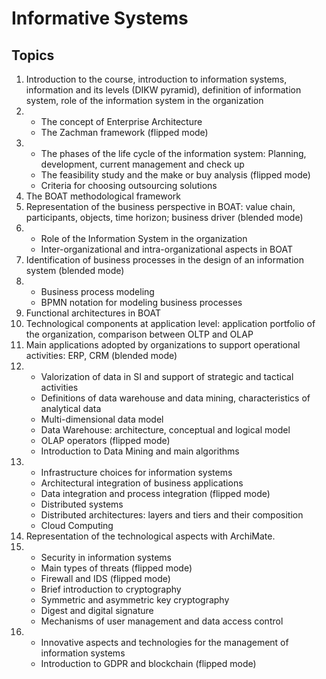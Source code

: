 # Informative Systems

## Topics

1) Introduction to the course, introduction to information systems, information and its levels (DIKW pyramid), definition of information system, role of the information system in the organization
2) - The concept of Enterprise Architecture
   - The Zachman framework (flipped mode)
3) - The phases of the life cycle of the information system: Planning, development, current management and check up
   - The feasibility study and the make or buy analysis (flipped mode)
   - Criteria for choosing outsourcing solutions
4) The BOAT methodological framework
5) Representation of the business perspective in BOAT: value chain, participants, objects, time horizon; business driver (blended mode)
6) - Role of the Information System in the organization
   - Inter-organizational and intra-organizational aspects in BOAT
7) Identification of business processes in the design of an information system (blended mode)
8) - Business process modeling
   - BPMN notation for modeling business processes
9) Functional architectures in BOAT
10) Technological components at application level: application portfolio of the organization, comparison between OLTP and OLAP
11) Main applications adopted by organizations to support operational activities: ERP, CRM (blended mode)
12) - Valorization of data in SI and support of strategic and tactical activities
    - Definitions of data warehouse and data mining, characteristics of analytical data
    - Multi-dimensional data model
    - Data Warehouse: architecture, conceptual and logical model
    - OLAP operators (flipped mode)
    - Introduction to Data Mining and main algorithms
13) - Infrastructure choices for information systems
    - Architectural integration of business applications
    - Data integration and process integration (flipped mode)
    - Distributed systems
    - Distributed architectures: layers and tiers and their composition
    - Cloud Computing
14) Representation of the technological aspects with ArchiMate.
15) - Security in information systems
    - Main types of threats (flipped mode)
    - Firewall and IDS (flipped mode)
    - Brief introduction to cryptography
    - Symmetric and asymmetric key cryptography
    - Digest and digital signature
    - Mechanisms of user management and data access control
16) - Innovative aspects and technologies for the management of information systems
    - Introduction to GDPR and blockchain (flipped mode)
